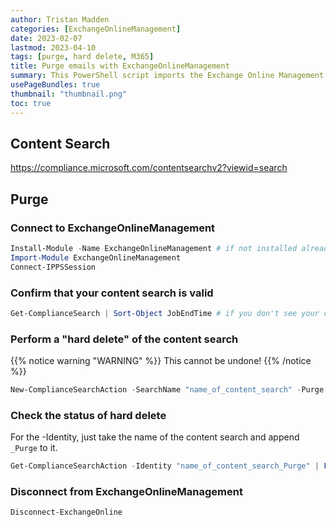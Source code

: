 ```yaml
---
author: Tristan Madden
categories: [ExchangeOnlineManagement]
date: 2023-02-07
lastmod: 2023-04-10
tags: [purge, hard delete, M365]
title: Purge emails with ExchangeOnlineManagement
summary: This PowerShell script imports the Exchange Online Management module and connects to Exchange Online, performs a "hard delete" of phishing emails by using a compliance search action, and then disconnects from Exchange Online PowerShell without a confirmation prompt or any notification text.
usePageBundles: true
thumbnail: "thumbnail.png"
toc: true
---
```


## Content Search

<a href="https://compliance.microsoft.com/contentsearchv2?viewid=search">https://compliance.microsoft.com/contentsearchv2?viewid=search</a>

## Purge

### Connect to ExchangeOnlineManagement

```PowerShell
Install-Module -Name ExchangeOnlineManagement # if not installed already
Import-Module ExchangeOnlineManagement
Connect-IPPSSession
```

### Confirm that your content search is valid

```PowerShell
Get-ComplianceSearch | Sort-Object JobEndTime # if you don't see your content search on this list something is wrong
```

### Perform a "hard delete" of the content search


{{% notice warning "WARNING" %}}
This cannot be undone!
{{% /notice %}}

```PowerShell
New-ComplianceSearchAction -SearchName "name_of_content_search" -Purge -PurgeType HardDelete
 ```

### Check the status of hard delete
For the -Identity, just take the name of the content search and append ```_Purge``` to it. 
```PowerShell
Get-ComplianceSearchAction -Identity "name_of_content_search_Purge" | Format-List
```

### Disconnect from ExchangeOnlineManagement
```PowerShell
Disconnect-ExchangeOnline
```
